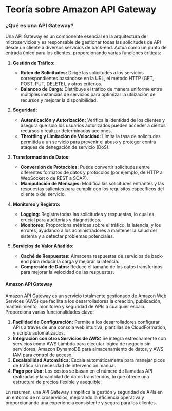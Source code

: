 # Teoría sobre Amazon API Gateway
### ¿Qué es una API Gateway?

Una API Gateway es un componente esencial en la arquitectura de microservicios y es responsable de gestionar todas las solicitudes de API desde un cliente a diversos servicios de back-end. Actúa como un punto de entrada único para los clientes, proporcionando varias funciones críticas:

1. **Gestión de Tráfico:**
   - **Ruteo de Solicitudes:** Dirige las solicitudes a los servicios correspondientes basándose en la URL, el método HTTP (GET, POST, PUT, DELETE), y otros criterios.
   - **Balanceo de Carga:** Distribuye el tráfico de manera uniforme entre múltiples instancias de servicios para optimizar la utilización de recursos y mejorar la disponibilidad.

2. **Seguridad:**
   - **Autenticación y Autorización:** Verifica la identidad de los clientes y asegura que solo los usuarios autorizados pueden acceder a ciertos recursos o realizar determinadas acciones.
   - **Throttling y Limitación de Velocidad:** Limita la tasa de solicitudes permitida a un servicio para prevenir el abuso y proteger contra ataques de denegación de servicio (DoS).

3. **Transformación de Datos:**
   - **Conversión de Protocolos:** Puede convertir solicitudes entre diferentes formatos de datos y protocolos (por ejemplo, de HTTP a WebSocket o de REST a SOAP).
   - **Manipulación de Mensajes:** Modifica las solicitudes entrantes y las respuestas salientes para cumplir con los requisitos específicos del cliente o del servicio.

4. **Monitoreo y Registro:**
   - **Logging:** Registra todas las solicitudes y respuestas, lo cual es crucial para auditorías y diagnósticos.
   - **Monitoreo:** Proporciona métricas sobre el tráfico, la latencia, y los errores, ayudando a los administradores a mantener la salud del sistema y a detectar problemas potenciales.

5. **Servicios de Valor Añadido:**
   - **Caché de Respuestas:** Almacena respuestas de servicios de back-end para reducir la carga y mejorar la latencia.
   - **Compresión de Datos:** Reduce el tamaño de los datos transferidos para mejorar la velocidad de las respuestas.

#### Amazon API Gateway

Amazon API Gateway es un servicio totalmente gestionado de Amazon Web Services (AWS) que facilita a los desarrolladores la creación, publicación, mantenimiento, monitoreo y seguridad de APIs a cualquier escala. Proporciona varias funcionalidades clave:

1. **Facilidad de Configuración:** Permite a los desarrolladores configurar APIs a través de una consola web intuitiva, plantillas de CloudFormation, y scripts automatizados.
2. **Integración con otros Servicios de AWS:** Se integra estrechamente con servicios como AWS Lambda para ejecutar lógica de negocio sin servidores, Amazon DynamoDB para almacenamiento de datos, y AWS IAM para control de acceso.
3. **Escalabilidad Automática:** Escala automáticamente para manejar picos de tráfico sin necesidad de intervención manual.
4. **Pago por Uso:** Los costos se basan en el número de llamadas API realizadas y la cantidad de datos transferidos, lo que ofrece una estructura de precios flexible y asequible.

En resumen, una API Gateway simplifica la gestión y seguridad de APIs en un entorno de microservicios, mejorando la eficiencia operativa y proporcionando una experiencia consistente y segura para los clientes.

